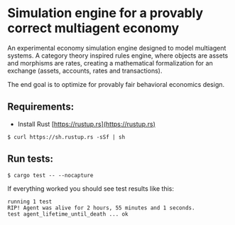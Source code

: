 # Simulation engine for a provably correct multiagent economy 
An experimental economy simulation engine designed to model multiagent systems. A category theory inspired rules engine, where objects are assets and morphisms are rates, creating a mathematical formalization for an exchange (assets, accounts, rates and transactions).

The end goal is to optimize for provably fair behavioral economics design.

## Requirements:
- Install Rust [https://rustup.rs](https://rustup.rs)
```
$ curl https://sh.rustup.rs -sSf | sh
```

## Run tests:
```
$ cargo test -- --nocapture
```

If everything worked you should see test results like this:
```
running 1 test
RIP! Agent was alive for 2 hours, 55 minutes and 1 seconds.
test agent_lifetime_until_death ... ok
```
